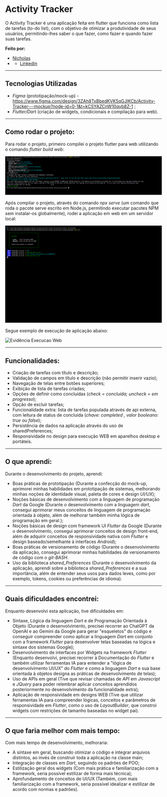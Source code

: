 #  Activity Tracker

O Activity Tracker é uma aplicação feita em flutter que funciona como lista de tarefas (to-do list), com o objetivo de otimizar a produtividade de seus usuários, permitindo-lhes saber o que fazer, como fazer e quando fazer suas tarefas.

**Feito por:** 
- [Nicholas](https://github.com/taldoNicholas)
- - [Linkedin](https://www.linkedin.com/in/nicholashcrangel/)

---

##  Tecnologias Utilizadas

- *Figma* (prototipação/mock-up) - https://www.figma.com/design/3ZAh8TxBbedKVK5qGJIKCb/Activity-Tracker---mockup?node-id=0-1&t=kCSYAZCnW10qyb8Z-1 ;
- *Flutter/Dart* (criação de widgets, condicionais e compilação para web).

---

##  Como rodar o projeto:

Para rodar o projeto, primeiro compilei o projeto flutter para web utilizando o comando *flutter build web*:

![Evidência Build Web](assets/images/evidenciasBuildweb.png)

Após compilar o projeto, através do comando *npx serve* (um comando que roda o pacote serve escrito em Node.js, permitindo executar pacotes NPM sem instalar-os globalmente), rodei a aplicação em web em um servidor local:

![Evidência Build Web](assets/images/evidenciasServidornpx.png)

Segue exemplo de execução de aplicação abaixo:

![Evidência Execucao Web](assets/gifs/gifExecucaoAplicacao.gif)

---

##  Funcionalidades:

- Criação de tarefas com título e descrição;
- Validação de campos em título e descrição (não permitir inserir vazio);
- Navegação de telas entre botões superiores;
- Exibição de lista de tarefas criadas;
- Opções de definir como concluídas (*check = concluída; uncheck = em progresso*);
- Opção de excluir tarefas;
- Funcionalidade extra: lista de tarefas populada através de api externa, com leitura de status de concluída (*chave: completed , valor booleano: true ou false*);
- Persistência de dados na aplicação através do uso de sharedPreferences;
- Responsividade no design para execução WEB em aparelhos desktop e portáteis.

---

## O que aprendi:

Durante o desenvolvimento do projeto, aprendi:
- Boas práticas de prototipação (Durante a confecção do mock-up, aprimorei minhas habilidades em prototipação de sistemas, melhorando minhas noções de identidade visual, paleta de cores e design *UI/UX*);
- Noções básicas de desenvolvimento com a linguagem de programação *Dart* da Google (Durante o desenvolvimento com a linguagem *dart*, consegui aprimorar meus conceitos de linguagem de programação orientada à objeto, além de melhorar também minha lógica de programação em geral.);
- Noções básicas de design com framework UI *Flutter* da Google (Durante o desenvolvimento, consegui aprimorar conceitos de design front-end, além de adquirir conceitos de responsividade nativa com *Flutter* e design baseado/semelhante à interfaces *Android*);
- Boas práticas de versionamento de código (Durante o desenvolvimento da aplicação, consegui aprimorar minhas habilidades de versionamento de código com o *git-BASH*.
- Uso da biblioteca *shared_Preferences* (Durante o desenvolvimento da aplicação, aprendi sobre a biblioteca *shared_Preferences* e a sua importância, além de entender seus usos para dados leves, como por exemplo, tokens, cookies ou preferências de idioma).

---

## Quais dificuldades encontrei:

Enquanto desenvolvi esta aplicação, tive dificuldades em:
- Sintaxe, Lógica da linguagem *Dart* e de Programação Orientada à Objeto (Durante o desenvolvimento, precisei recorrer ao ChatGPT da OpenAI e ao Gemini da Google para gerar "esqueletos" do código e conseguir compreender como aplicar a linguagem *Dart* em conjunto com a framework *Flutter* para desenvolver telas baseadas na lógica e síntaxe dos sistemas Google);
- Desenvolvimento de interfaces por Widgets na framework *Flutter* (Enquanto desenvolvi, precisei recorrer à Documentação do *Flutter* e também utilizar ferramentas IA para entender a "lógica de desenvolvimento UI/UX" do *Flutter* e como a linguagem *Dart* e sua base orientada à objetos designa as práticas de desenvolvimento de telas);
- Uso de APIs em geral (Tive que revisar chamadas de *API* em *Javascript* e *JQuery* para poder relembrar aplicar conceitos aprendidos posteriormente no desenvolvimento da funcionalidade extra);
- Aplicação de responsividade em designs WEB (Tive que utilizar ferramentas IA para compreender lógicas, conceitos e parâmetros de responsividade em *Flutter*, como o uso de *LayoutBuilder*, que constroi widgets com restrições de tamanho baseadas no widget pai).

---

## O que faria melhor com mais tempo:

Com mais tempo de desenvolvimento, melhoraria:
- A síntaxe em geral, buscando otimizar o código e integrar arquivos distintos, ao invés de construir toda a aplicação na classe main;
- Integração de classes em *Dart*, seguindo os padrões de POO;
- Estilização geral dos widgets (Com mais prática e familiarização com a framework, seria possível estilizar de forma mais técnica);
- Aprofundamento de conceitos de UI/UX (Também, com mais familiarização com a framework, seria possível idealizar e estilizar de acordo com normas e padrões).


